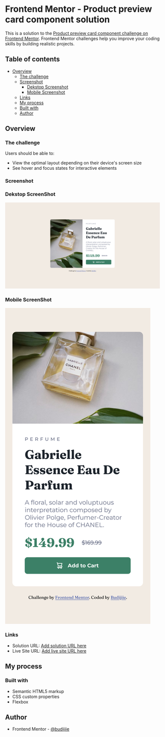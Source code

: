# Frontend Mentor - Product preview card component solution

This is a solution to the [Product preview card component challenge on Frontend Mentor](https://www.frontendmentor.io/challenges/product-preview-card-component-GO7UmttRfa). Frontend Mentor challenges help you improve your coding skills by building realistic projects. 

## Table of contents

- [Overview](#overview)
  - [The challenge](#the-challenge)
  - [Screenshot](#screenshot)
    - [Dekstop Screenshot](#dekstop-screenshot)
    - [Mobile Screenshot](#Mobile-screenshot)
  - [Links](#links)
  - [My process](#my-process)
  - [Built with](#built-with)
  - [Author](#author)

## Overview

### The challenge

Users should be able to:

- View the optimal layout depending on their device's screen size
- See hover and focus states for interactive elements

### Screenshot

### Dekstop ScreenShot
![Dekstop ScreenShot](./dekstop-screenshot.png)

### Mobile ScreenShot
![Mobile ScreenShot](./mobile-screenshot.png)


### Links

- Solution URL: [Add solution URL here](https://your-solution-url.com)
- Live Site URL: [Add live site URL here](https://budijiie.github.io/product-preview-card-component/)

## My process

### Built with

- Semantic HTML5 markup
- CSS custom properties
- Flexbox

## Author

- Frontend Mentor - [@budijiie](https://www.frontendmentor.io/profile/budijiie)


